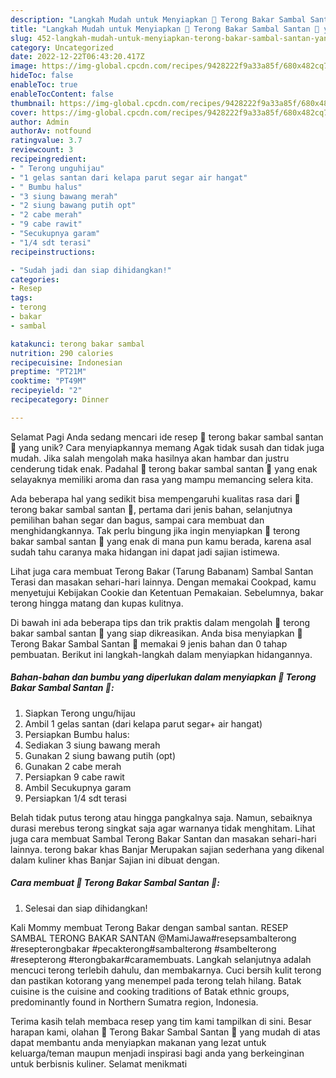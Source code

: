 ```yaml
---
description: "Langkah Mudah untuk Menyiapkan 🍆 Terong Bakar Sambal Santan 🍆 yang Lezat Sekali, Lezat"
title: "Langkah Mudah untuk Menyiapkan 🍆 Terong Bakar Sambal Santan 🍆 yang Lezat Sekali, Lezat"
slug: 452-langkah-mudah-untuk-menyiapkan-terong-bakar-sambal-santan-yang-lezat-sekali-lezat
category: Uncategorized
date: 2022-12-22T06:43:20.417Z
image: https://img-global.cpcdn.com/recipes/9428222f9a33a85f/680x482cq70/terong-bakar-sambal-santan-foto-resep-utama.jpg
hideToc: false
enableToc: true
enableTocContent: false
thumbnail: https://img-global.cpcdn.com/recipes/9428222f9a33a85f/680x482cq70/terong-bakar-sambal-santan-foto-resep-utama.jpg
cover: https://img-global.cpcdn.com/recipes/9428222f9a33a85f/680x482cq70/terong-bakar-sambal-santan-foto-resep-utama.jpg
author: Admin
authorAv: notfound
ratingvalue: 3.7
reviewcount: 3
recipeingredient:
- " Terong unguhijau"
- "1 gelas santan dari kelapa parut segar air hangat"
- " Bumbu halus"
- "3 siung bawang merah"
- "2 siung bawang putih opt"
- "2 cabe merah"
- "9 cabe rawit"
- "Secukupnya garam"
- "1/4 sdt terasi"
recipeinstructions:

- "Sudah jadi dan siap dihidangkan!"
categories:
- Resep
tags:
- terong
- bakar
- sambal

katakunci: terong bakar sambal 
nutrition: 290 calories
recipecuisine: Indonesian
preptime: "PT21M"
cooktime: "PT49M"
recipeyield: "2"
recipecategory: Dinner

---
```



Selamat Pagi Anda sedang mencari ide resep 🍆 terong bakar sambal santan 🍆 yang unik? Cara menyiapkannya memang Agak tidak susah dan tidak juga mudah. Jika salah mengolah maka hasilnya akan hambar dan justru cenderung tidak enak. Padahal 🍆 terong bakar sambal santan 🍆 yang enak selayaknya memiliki aroma dan rasa yang mampu memancing selera kita.


Ada beberapa hal yang sedikit bisa mempengaruhi kualitas rasa dari 🍆 terong bakar sambal santan 🍆, pertama dari jenis bahan, selanjutnya pemilihan bahan segar dan bagus, sampai cara membuat dan menghidangkannya. Tak perlu bingung jika ingin menyiapkan 🍆 terong bakar sambal santan 🍆 yang enak di mana pun kamu berada, karena asal sudah tahu caranya maka hidangan ini dapat jadi sajian istimewa.

Lihat juga cara membuat Terong Bakar (Tarung Babanam) Sambal Santan Terasi dan masakan sehari-hari lainnya. Dengan memakai Cookpad, kamu menyetujui Kebijakan Cookie dan Ketentuan Pemakaian. Sebelumnya, bakar terong hingga matang dan kupas kulitnya.


Di bawah ini ada beberapa tips dan trik praktis dalam mengolah 🍆 terong bakar sambal santan 🍆 yang siap dikreasikan. Anda bisa menyiapkan 🍆 Terong Bakar Sambal Santan 🍆 memakai 9 jenis bahan dan 0 tahap pembuatan. Berikut ini langkah-langkah dalam menyiapkan hidangannya.

<!--inarticleads1-->

##### Bahan-bahan dan bumbu yang diperlukan dalam menyiapkan 🍆 Terong Bakar Sambal Santan 🍆:

1. Siapkan  Terong ungu/hijau
1. Ambil 1 gelas santan (dari kelapa parut segar+ air hangat)
1. Persiapkan  Bumbu halus:
1. Sediakan 3 siung bawang merah
1. Gunakan 2 siung bawang putih (opt)
1. Gunakan 2 cabe merah
1. Persiapkan 9 cabe rawit
1. Ambil Secukupnya garam
1. Persiapkan 1/4 sdt terasi


Belah tidak putus terong atau hingga pangkalnya saja. Namun, sebaiknya durasi merebus terong singkat saja agar warnanya tidak menghitam. Lihat juga cara membuat Sambal Terong Bakar Santan dan masakan sehari-hari lainnya. terong bakar khas Banjar Merupakan sajian sederhana yang dikenal dalam kuliner khas Banjar Sajian ini dibuat dengan. 

<!--inarticleads2-->

##### Cara membuat 🍆 Terong Bakar Sambal Santan 🍆:


1. Selesai dan siap dihidangkan!

Kali Mommy membuat Terong Bakar dengan sambal santan. RESEP SAMBAL TERONG BAKAR SANTAN @MamiJawa#resepsambalterong #resepterongbakar #pecakterong#sambalterong #sambelterong #resepterong #terongbakar#caramembuats. Langkah selanjutnya adalah mencuci terong terlebih dahulu, dan membakarnya. Cuci bersih kulit terong dan pastikan kotorang yang menempel pada terong telah hilang. Batak cuisine is the cuisine and cooking traditions of Batak ethnic groups, predominantly found in Northern Sumatra region, Indonesia. 

Terima kasih telah membaca resep yang tim kami tampilkan di sini. Besar harapan kami, olahan 🍆 Terong Bakar Sambal Santan 🍆 yang mudah di atas dapat membantu anda menyiapkan makanan yang lezat untuk keluarga/teman maupun menjadi inspirasi bagi anda yang berkeinginan untuk berbisnis kuliner. Selamat menikmati
